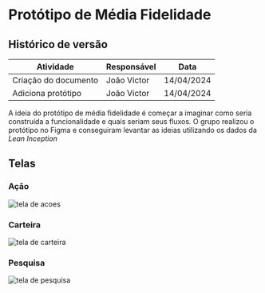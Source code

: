# Protótipo de Média Fidelidade

## Histórico de versão

| Atividade                          | Responsável   | Data       |
|------------------------------------|---------------|------------|
| Criação do documento | João Victor | 14/04/2024 |
| Adiciona protótipo | João Victor | 14/04/2024 |

A ideia do protótipo de média fidelidade é começar a imaginar como seria construída a funcionalidade e quais seriam seus fluxos. O grupo realizou o protótipo no Figma e conseguiram levantar as ideias utilizando os dados da *Lean Inception* 

## Telas

### Ação
<img src="assets/media_fidelidade1.png" alt="tela de acoes" />

### Carteira
<img src="assets/media_fidelidade3.png" alt="tela de carteira" />

### Pesquisa
<img src="assets/media_fidelidade2.png" alt="tela de pesquisa" />